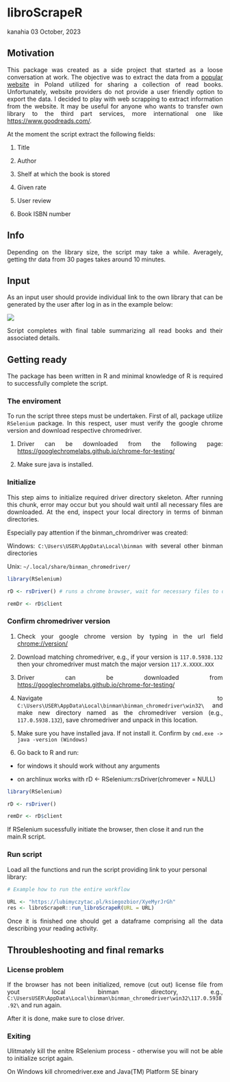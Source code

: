 libroScrapeR
================
kanahia
03 October, 2023

## Motivation

<div align="justify">

This package was created as a side project that started as a loose
conversation at work. The objective was to extract the data from a
[popular website](https://lubimyczytac.pl) in Poland utilized for
sharing a collection of read books. Unfortunately, website providers do
not provide a user friendly option to export the data. I decided to play
with web scrapping to extract information from the website. It may be
useful for anyone who wants to transfer own library to the third part
services, more international one like <https://www.goodreads.com/>.

</div>

At the moment the script extract the following fields:

1.  Title

2.  Author

3.  Shelf at which the book is stored

4.  Given rate

5.  User review

6.  Book ISBN number

## Info

<div align="justify">

Depending on the library size, the script may take a while. Averagely,
getting thr data from 30 pages takes around 10 minutes.

</div>

## Input

<div align="justify">

As an input user should provide individual link to the own library that
can be generated by the user after log in as in the example below:

![](https://github.com/kanahia/libroScrapeR/assets/49271254/63b54e86-7595-4b0d-9c62-ef6572e70f02)

Script completes with final table summarizing all read books and their
associated details.

</div>

## Getting ready

<div align="justify">

The package has been written in R and minimal knowledge of R is required
to successfully complete the script.

</div>

### The enviroment

<div align="justify">

To run the script three steps must be undertaken. First of all, package
utilize `RSelenium` package. In this respect, user must verify the
google chrome version and download respective chromedriver.

1.  Driver can be downloaded from the following page:
    <https://googlechromelabs.github.io/chrome-for-testing/>

2.  Make sure java is installed.

</div>

### Initialize

<div align="justify">

This step aims to initialize required driver directory skeleton. After
running this chunk, error may occur but you should wait until all
necessary files are downloaded. At the end, inspect your local directory
in terms of binman directories.

Especially pay attention if the binman_chromdriver was created:

Windows: `C:\Users\USER\AppData\Local\binman` with several other binman
directories

Unix: `~/.local/share/binman_chromedriver/`

</div>

``` r
library(RSelenium)

rD <- rsDriver() # runs a chrome browser, wait for necessary files to download # must be null on windows!

remDr <- rD$client
```

### Confirm chromedriver version

<div align="justify">

1.  Check your google chrome version by typing in the url field
    <chrome://version/>

2.  Download matching chromedriver, e.g., if your version is
    `117.0.5938.132` then your chromedriver must match the major version
    `117.X.XXXX.XXX`

3.  Driver can be downloaded from
    <https://googlechromelabs.github.io/chrome-for-testing/>

4.  Navigate to
    `C:\Users\USER\AppData\Local\binman\binman_chromedriver\win32\` and
    make new directory named as the chromedriver version (e.g.,
    `117.0.5938.132`), save chromedriver and unpack in this location.

5.  Make sure you have installed java. If not install it. Confirm by
    `cmd.exe -> java -version (Windows)`

6.  Go back to R and run:

- for windows it should work without any arguments

- on archlinux works with rD \<- RSelenium::rsDriver(chromever = NULL)

</div>

``` r
library(RSelenium)

rD <- rsDriver()

remDr <- rD$client 
```

If RSelenium sucessfully initiate the browser, then close it and run the
main.R script.

### Run script

Load all the functions and run the script providing link to your
personal library:

``` r
# Example how to run the entire workflow

URL <- "https://lubimyczytac.pl/ksiegozbior/XyeMyrJrGh"
res <- libroScrapeR::run_libroScrapeR(URL = URL)
```

<div align="justify">

Once it is finished one should get a dataframe comprising all the data
describing your reading activity.

</div>

## Throubleshooting and final remarks

### License problem

<div align="justify">

If the browser has not been initialized, remove (cut out) license file
from yout local binman directory, e.g.,
`C:\UsersUSER\AppData\Local\binman\binman_chromedriver\win32\117.0.5938.92\`
and run again.

After it is done, make sure to close driver.

</div>

### Exiting

<div align="justify">

Ulitmately kill the enitre RSelenium process - otherwise you will not be
able to initialize script again.

On Windows kill chromedriver.exe and Java(TM) Platform SE binary

</div>
